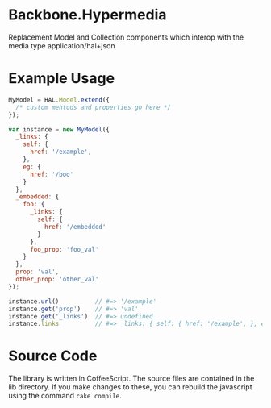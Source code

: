 Backbone.Hypermedia
===================
Replacement Model and Collection components which interop with the media type application/hal+json

Example Usage
============
``` javascript
MyModel = HAL.Model.extend({
  /* custom mehtods and properties go here */
});

var instance = new MyModel({
  _links: {
    self: {
      href: '/example',
    },
    eg: {
      href: '/boo'
    }
  },
  _embedded: {
    foo: {
      _links: {
        self: {
          href: '/embedded'
        }
      },
      foo_prop: 'foo_val'
    }
  },
  prop: 'val',
  other_prop: 'other_val'
});

instance.url()          // #=> '/example'
instance.get('prop')    // #=> 'val'
instance.get('_links')  // #=> undefined
instance.links          // #=> _links: { self: { href: '/example', }, eg: { href: '/boo' } }
```

Source Code
===========
The library is written in CoffeeScript. The source files are contained
in the lib directory. If you make changes to these, you can rebuild the
javascript using the command `cake compile`.
